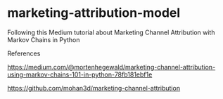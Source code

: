 # marketing-attribution-model

Following this Medium tutorial about Marketing Channel Attribution with Markov Chains in Python

References

https://medium.com/@mortenhegewald/marketing-channel-attribution-using-markov-chains-101-in-python-78fb181ebf1e

https://github.com/mohan3d/marketing-channel-attribution
